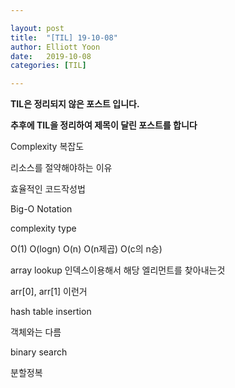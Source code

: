 ```yaml
---

layout: post
title:  "[TIL] 19-10-08"
author: Elliott Yoon
date:   2019-10-08 
categories: [TIL]

---
```


**TIL은 정리되지 않은 포스트 입니다.**

**추후에 TIL을 정리하여 제목이 달린 포스트를 합니다**

Complexity 복잡도

리소스를 절약해야하는 이유

효율적인 코드작성법

 Big-O Notation

complexity type

O(1) O(logn) O(n) O(n제곱) O(c의 n승)



array lookup 인덱스이용해서 해당 엘리먼트를 찾아내는것

arr[0], arr[1]  이런거



hash table insertion

객체와는 다름



binary search



 분할정복



